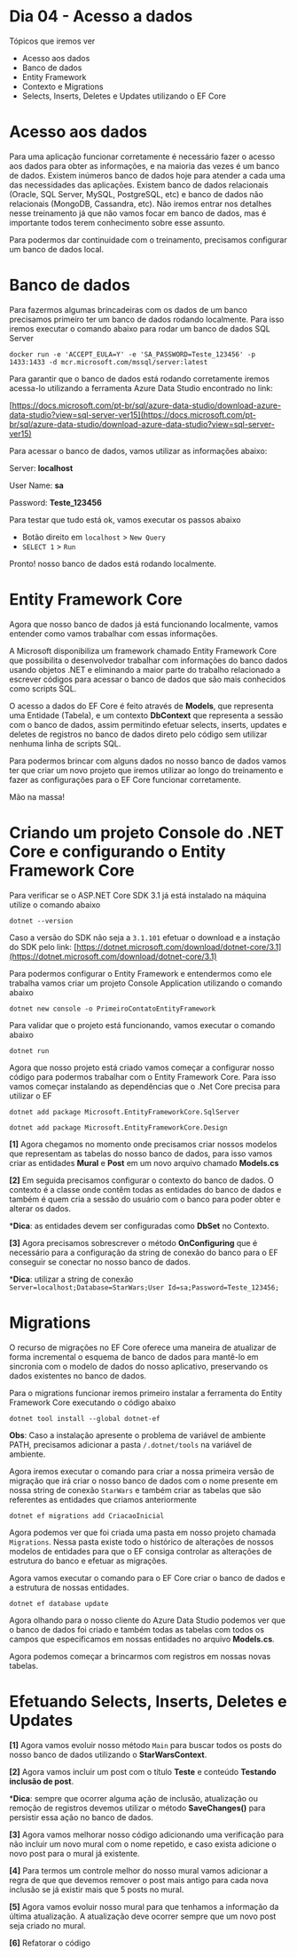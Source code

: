 # Dia 04 - Acesso a dados

Tópicos que iremos ver

* Acesso aos dados
* Banco de dados
* Entity Framework
* Contexto e Migrations
* Selects, Inserts, Deletes e Updates utilizando o EF Core

# Acesso aos dados

Para uma aplicação funcionar corretamente é necessário fazer o acesso aos dados para obter as informações, e na maioria das vezes é um banco de dados. Existem inúmeros banco de dados hoje para atender a cada uma das necessidades das aplicações. Existem banco de dados relacionais (Oracle, SQL Server, MySQL, PostgreSQL, etc) e banco de dados não relacionais (MongoDB, Cassandra, etc). Não iremos entrar nos detalhes nesse treinamento já que não vamos focar em banco de dados, mas é importante todos terem conhecimento sobre esse assunto.

Para podermos dar continuidade com o treinamento, precisamos configurar um banco de dados local.

# Banco de dados

Para fazermos algumas brincadeiras com os dados de um banco precisamos primeiro ter um banco de dados rodando localmente. Para isso iremos executar o comando abaixo para rodar um banco de dados SQL Server

`docker run -e 'ACCEPT_EULA=Y' -e 'SA_PASSWORD=Teste_123456' -p 1433:1433 -d mcr.microsoft.com/mssql/server:latest`

Para garantir que o banco de dados está rodando corretamente iremos acessa-lo utilizando a ferramenta Azure Data Studio encontrado no link:

[https://docs.microsoft.com/pt-br/sql/azure-data-studio/download-azure-data-studio?view=sql-server-ver15](https://docs.microsoft.com/pt-br/sql/azure-data-studio/download-azure-data-studio?view=sql-server-ver15)

Para acessar o banco de dados, vamos utilizar as informações abaixo:

Server: **localhost**

User Name: **sa** 

Password: **Teste_123456** 

Para testar que tudo está ok, vamos executar os passos abaixo

- Botão direito em `localhost` > `New Query`
- `SELECT 1` > `Run`

Pronto! nosso banco de dados está rodando localmente.

# Entity Framework Core

Agora que nosso banco de dados já está funcionando localmente, vamos entender como vamos trabalhar com essas informações.

A Microsoft disponibiliza um framework chamado Entity Framework Core que possibilita o desenvolvedor trabalhar com informações do banco dados usando objetos .NET e eliminando a maior parte do trabalho relacionado a escrever códigos para acessar o banco de dados que são mais conhecidos como scripts SQL.

O acesso a dados do EF Core é feito através de **Models**, que representa uma Entidade (Tabela), e um contexto **DbContext** que representa a sessão com o banco de dados, assim permitindo efetuar selects, inserts, updates e deletes de registros no banco de dados direto pelo código sem utilizar nenhuma linha de scripts SQL.

Para podermos brincar com alguns dados no nosso banco de dados vamos ter que criar um novo projeto que iremos utilizar ao longo do treinamento e fazer as configurações para o EF Core funcionar corretamente.

Mão na massa!

# Criando um projeto Console do .NET Core e configurando o Entity Framework Core

Para verificar se o ASP.NET Core SDK 3.1 já está instalado na máquina utilize o comando abaixo

`dotnet --version`

Caso a versão do SDK não seja a `3.1.101` efetuar o download e a instação do SDK pelo link:
[https://dotnet.microsoft.com/download/dotnet-core/3.1](https://dotnet.microsoft.com/download/dotnet-core/3.1)

Para podermos configurar o Entity Framework e entendermos como ele trabalha vamos criar um projeto Console Application utilizando o comando abaixo

`dotnet new console -o PrimeiroContatoEntityFramework`

Para validar que o projeto está funcionando, vamos executar o comando abaixo

`dotnet run`

Agora que nosso projeto está criado vamos começar a configurar nosso código para podermos trabalhar com o Entity Framework Core. Para isso vamos começar instalando as dependências que o .Net Core precisa para utilizar o EF

`dotnet add package Microsoft.EntityFrameworkCore.SqlServer`

`dotnet add package Microsoft.EntityFrameworkCore.Design`

**[1]** Agora chegamos no momento onde precisamos criar nossos modelos que representam as tabelas do nosso banco de dados, para isso vamos criar as entidades **Mural** e **Post** em um novo arquivo chamado **Models.cs**

**[2]** Em seguida precisamos configurar o contexto do banco de dados. O contexto é a classe onde contêm todas as entidades do banco de dados e também é quem cria a sessão do usuário com o banco para poder obter e alterar os dados.

***Dica**: as entidades devem ser configuradas como **DbSet** no Contexto.

**[3]** Agora precisamos sobrescrever o método **OnConfiguring** que é necessário para a configuração da string de conexão do banco para o EF conseguir se conectar no nosso banco de dados.

***Dica**: utilizar a string de conexão `Server=localhost;Database=StarWars;User Id=sa;Password=Teste_123456;`

# Migrations

O recurso de migrações no EF Core oferece uma maneira de atualizar de forma incremental o esquema de banco de dados para mantê-lo em sincronia com o modelo de dados do nosso aplicativo, preservando os dados existentes no banco de dados.

Para o migrations funcionar iremos primeiro instalar a ferramenta do Entity Framework Core  executando o código abaixo

`dotnet tool install --global dotnet-ef`

**Obs**: Caso a instalação apresente o problema de variável de ambiente PATH, precisamos adicionar a pasta `/.dotnet/tools` na variável de ambiente.

Agora iremos executar o comando para criar a nossa primeira versão de migração que irá criar o nosso banco de dados com o nome presente em nossa string de conexão `StarWars` e também criar as tabelas que são referentes as entidades que criamos anteriormente

`dotnet ef migrations add CriacaoInicial`

Agora podemos ver que foi criada uma pasta em nosso projeto chamada `Migrations`. Nessa pasta existe todo o histórico de alterações de nossos modelos de entidades para que o EF consiga controlar as alterações de estrutura do banco e efetuar as migrações.

Agora vamos executar o comando para o EF Core criar o banco de dados e a estrutura de nossas entidades.

`dotnet ef database update`

Agora olhando para o nosso cliente do Azure Data Studio podemos ver que o banco de dados foi criado e também todas as tabelas com todos os campos que especificamos em nossas entidades no arquivo **Models.cs**.

Agora podemos começar a brincarmos com registros em nossas novas tabelas.

# Efetuando Selects, Inserts, Deletes e Updates

**[1]** Agora vamos evoluir nosso método `Main` para buscar todos os posts do nosso banco de dados utilizando o **StarWarsContext**.

**[2]** Agora vamos incluir um post com o título **Teste** e conteúdo **Testando inclusão de post**. 

***Dica**: sempre que ocorrer alguma ação de inclusão, atualização ou remoção de registros devemos utilizar o método **SaveChanges()** para persistir essa ação no banco de dados. 

**[3]** Agora vamos melhorar nosso código adicionando uma verificação para não incluir um novo mural com o nome repetido, e caso exista adicione o novo post para o mural já existente.

**[4]** Para termos um controle melhor do nosso mural vamos adicionar a regra de que que devemos remover o post mais antigo para cada nova inclusão se já existir mais que 5 posts no mural.

**[5]** Agora vamos evoluir nosso mural para que tenhamos a informação da última atualização. A atualização deve ocorrer sempre que um novo post seja criado no mural.

**[6]** Refatorar o código
